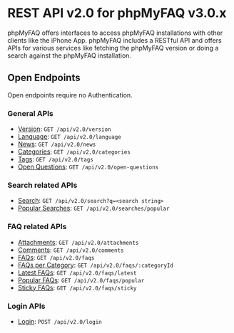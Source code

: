 # REST API v2.0 for phpMyFAQ v3.0.x

phpMyFAQ offers interfaces to access phpMyFAQ installations with other clients like the iPhone App. phpMyFAQ includes a
RESTful API and offers APIs for various services like fetching the phpMyFAQ version or doing a search against the
phpMyFAQ installation.

## Open Endpoints

Open endpoints require no Authentication.

### General APIs

- [Version](api-docs/version.md): `GET /api/v2.0/version`
- [Language](api-docs/language.md): `GET /api/v2.0/language`
- [News](api-docs/news.md): `GET /api/v2.0/news`
- [Categories](api-docs/categories.md): `GET /api/v2.0/categories`
- [Tags](api-docs/tags.md): `GET /api/v2.0/tags`
- [Open Questions](api-docs/open-questions.md): `GET /api/v2.0/open-questions`

### Search related APIs

- [Search](api-docs/search.md): `GET /api/v2.0/search?q=<search string>`
- [Popular Searches](api-docs/searches/popular.md): `GET /api/v2.0/searches/popular`

### FAQ related APIs

- [Attachments](api-docs/attachments.md): `GET /api/v2.0/attachments`
- [Comments](api-docs/comments.md): `GET /api/v2.0/comments`
- [FAQs](api-docs/faqs.md): `GET /api/v2.0/faqs`
- [FAQs per Category](api-docs/faqs/categoryId.md): `GET /api/v2.0/faqs/:categoryId`
- [Latest FAQs](api-docs/faqs/latest.md): `GET /api/v2.0/faqs/latest`
- [Popular FAQs](api-docs/faqs/popular.md): `GET /api/v2.0/faqs/popular`
- [Sticky FAQs](api-docs/faqs/sticky.md): `GET /api/v2.0/faqs/sticky`

### Login APIs

- [Login](api-docs/login.md): `POST /api/v2.0/login`
